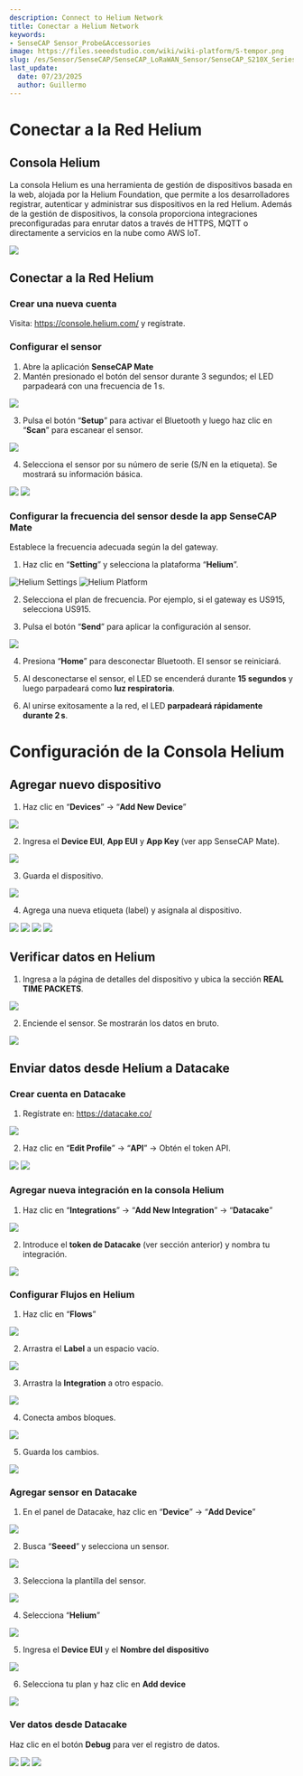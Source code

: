 ```yaml
---
description: Connect to Helium Network
title: Conectar a Helium Network
keywords:
- SenseCAP Sensor_Probe&Accessories
image: https://files.seeedstudio.com/wiki/wiki-platform/S-tempor.png
slug: /es/Sensor/SenseCAP/SenseCAP_LoRaWAN_Sensor/SenseCAP_S210X_Series/tutorial/How-to-Connect-SenseCAP-S210X-to-Helium-Network
last_update:
  date: 07/23/2025
  author: Guillermo
---
```


# Conectar a la Red Helium

## Consola Helium

La consola Helium es una herramienta de gestión de dispositivos basada en la web, alojada por la Helium Foundation, que permite a los desarrolladores registrar, autenticar y administrar sus dispositivos en la red Helium. Además de la gestión de dispositivos, la consola proporciona integraciones preconfiguradas para enrutar datos a través de HTTPS, MQTT o directamente a servicios en la nube como AWS IoT.

![](https://files.seeedstudio.com/wiki/SenseCAPS210X/Helium_Network/003.png)

## Conectar a la Red Helium

### Crear una nueva cuenta
Visita: <https://console.helium.com/> y regístrate.

### Configurar el sensor
1. Abre la aplicación **SenseCAP Mate**  
2. Mantén presionado el botón del sensor durante 3 segundos; el LED parpadeará con una frecuencia de 1 s.

![](https://files.seeedstudio.com/wiki/SenseCAPS210X/Helium_Network/004.png)

3. Pulsa el botón “**Setup**” para activar el Bluetooth y luego haz clic en “**Scan**” para escanear el sensor.

![](https://files.seeedstudio.com/wiki/SenseCAPS210X/Helium_Network/005.png)

4. Selecciona el sensor por su número de serie (S/N en la etiqueta). Se mostrará su información básica.

![](https://files.seeedstudio.com/wiki/SenseCAPS210X/Helium_Network/006.png) ![](https://files.seeedstudio.com/wiki/SenseCAPS210X/Helium_Network/007.png)

### Configurar la frecuencia del sensor desde la app SenseCAP Mate

Establece la frecuencia adecuada según la del gateway.

1. Haz clic en “**Setting**” y selecciona la plataforma “**Helium**”.

![Helium Settings](https://files.seeedstudio.com/wiki/SenseCAPS210X/Helium_Network/008.png) ![Helium Platform](https://files.seeedstudio.com/wiki/SenseCAPS210X/Helium_Network/009.png)

2. Selecciona el plan de frecuencia. Por ejemplo, si el gateway es US915, selecciona US915.

3. Pulsa el botón “**Send**” para aplicar la configuración al sensor.

![](https://files.seeedstudio.com/wiki/SenseCAPS210X/Helium_Network/0010.png)

4. Presiona “**Home**” para desconectar Bluetooth. El sensor se reiniciará.

5. Al desconectarse el sensor, el LED se encenderá durante **15 segundos** y luego parpadeará como **luz respiratoria**.

6. Al unirse exitosamente a la red, el LED **parpadeará rápidamente durante 2 s**.

# Configuración de la Consola Helium

## Agregar nuevo dispositivo

1. Haz clic en “**Devices**” → “**Add New Device**”

![](https://files.seeedstudio.com/wiki/SenseCAPS210X/Helium_Network/0011.png)

2. Ingresa el **Device EUI**, **App EUI** y **App Key** (ver app SenseCAP Mate).

![](https://files.seeedstudio.com/wiki/SenseCAPS210X/Helium_Network/0012.png)

3. Guarda el dispositivo.

![](https://files.seeedstudio.com/wiki/SenseCAPS210X/Helium_Network/0013.png)

4. Agrega una nueva etiqueta (label) y asígnala al dispositivo.

![](https://files.seeedstudio.com/wiki/SenseCAPS210X/Helium_Network/0014.png)
![](https://files.seeedstudio.com/wiki/SenseCAPS210X/Helium_Network/0015.png)
![](https://files.seeedstudio.com/wiki/SenseCAPS210X/Helium_Network/0016.png)
![](https://files.seeedstudio.com/wiki/SenseCAPS210X/Helium_Network/0017.png)

## Verificar datos en Helium

1. Ingresa a la página de detalles del dispositivo y ubica la sección **REAL TIME PACKETS**.

![](https://files.seeedstudio.com/wiki/SenseCAPS210X/Helium_Network/0018.png)

2. Enciende el sensor. Se mostrarán los datos en bruto.

![](https://files.seeedstudio.com/wiki/SenseCAPS210X/Helium_Network/0019.png)

## Enviar datos desde Helium a Datacake

### Crear cuenta en Datacake

1. Regístrate en: <https://datacake.co/>

![](https://files.seeedstudio.com/wiki/SenseCAPS210X/Helium_Network/0020.png)

2. Haz clic en “**Edit Profile**” → “**API**” → Obtén el token API.

![](https://files.seeedstudio.com/wiki/SenseCAPS210X/Helium_Network/0021.png)
![](https://files.seeedstudio.com/wiki/SenseCAPS210X/Helium_Network/0022.png)

### Agregar nueva integración en la consola Helium

1. Haz clic en “**Integrations**” → “**Add New Integration**” → “**Datacake**”

![](https://files.seeedstudio.com/wiki/SenseCAPS210X/Helium_Network/0023.png)

2. Introduce el **token de Datacake** (ver sección anterior) y nombra tu integración.

![](https://files.seeedstudio.com/wiki/SenseCAPS210X/Helium_Network/0024.png)

### Configurar Flujos en Helium

1. Haz clic en “**Flows**”

![](https://files.seeedstudio.com/wiki/SenseCAPS210X/Helium_Network/0025.png)

2. Arrastra el **Label** a un espacio vacío.

![](https://files.seeedstudio.com/wiki/SenseCAPS210X/Helium_Network/0026.png)

3. Arrastra la **Integration** a otro espacio.

![](https://files.seeedstudio.com/wiki/SenseCAPS210X/Helium_Network/0027.png)

4. Conecta ambos bloques.

![](https://files.seeedstudio.com/wiki/SenseCAPS210X/Helium_Network/0028.png)

5. Guarda los cambios.

![](https://files.seeedstudio.com/wiki/SenseCAPS210X/Helium_Network/0029.png)

### Agregar sensor en Datacake

1. En el panel de Datacake, haz clic en “**Device**” → “**Add Device**”

![](https://files.seeedstudio.com/wiki/SenseCAPS210X/Helium_Network/0030.png)

2. Busca “**Seeed**” y selecciona un sensor.

![](https://files.seeedstudio.com/wiki/SenseCAPS210X/Helium_Network/0031.png)

3. Selecciona la plantilla del sensor.

![](https://files.seeedstudio.com/wiki/SenseCAPS210X/Helium_Network/0032.png)

4. Selecciona “**Helium**”

![](https://files.seeedstudio.com/wiki/SenseCAPS210X/Helium_Network/0033.png)

5. Ingresa el **Device EUI** y el **Nombre del dispositivo**

![](https://files.seeedstudio.com/wiki/SenseCAPS210X/Helium_Network/0034.png)

6. Selecciona tu plan y haz clic en **Add device**

![](https://files.seeedstudio.com/wiki/SenseCAPS210X/Helium_Network/0035.png)

### Ver datos desde Datacake

Haz clic en el botón **Debug** para ver el registro de datos.

![](https://files.seeedstudio.com/wiki/SenseCAPS210X/Helium_Network/0036.png)
![](https://files.seeedstudio.com/wiki/SenseCAPS210X/Helium_Network/0037.png)
![](https://files.seeedstudio.com/wiki/SenseCAPS210X/Helium_Network/0038.png)
